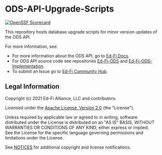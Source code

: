 # ODS-API-Upgrade-Scripts

[![OpenSSF Scorecard](https://api.securityscorecards.dev/projects/github.com/Ed-Fi-Alliance-OSS/ODS-API-Upgrade-Scripts/badge)](https://securityscorecards.dev/viewer/?uri=github.com/Ed-Fi-Alliance-OSS/ODS-API-Upgrade-Scripts)

This repository hosts database upgrade scripts for minor version updates of the
ODS API.

For more information, see:

* For more information about the ODS API, go to [Ed-Fi
  Docs](https://docs.ed-fi.org/).
* For ODS API source code see repositories
  [Ed-Fi-ODS](https://github.com/Ed-Fi-Alliance-OSS/Ed-Fi-ODS) and
  [Ed-Fi-ODS-Implementation](https://github.com/Ed-Fi-Alliance-OSS/Ed-Fi-ODS-Implementation).
* To submit an Issue go to [Ed-Fi Community Hub](https://success.ed-fi.org).

## Legal Information

Copyright (c) 2021 Ed-Fi Alliance, LLC and contributors.

Licensed under the [Apache License, Version 2.0](LICENSE) (the "License").

Unless required by applicable law or agreed to in writing, software distributed
under the License is distributed on an "AS IS" BASIS, WITHOUT WARRANTIES OR
CONDITIONS OF ANY KIND, either express or implied. See the License for the
specific language governing permissions and limitations under the License.

See [NOTICES](NOTICES.md) for additional copyright and license notifications.
